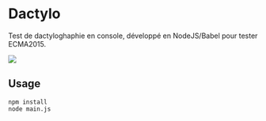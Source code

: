 # Dactylo

Test de dactyloghaphie en console, développé en NodeJS/Babel pour tester ECMA2015.

![](http://i.imgur.com/VubYdNC.png)

## Usage

```
npm install
node main.js
```
